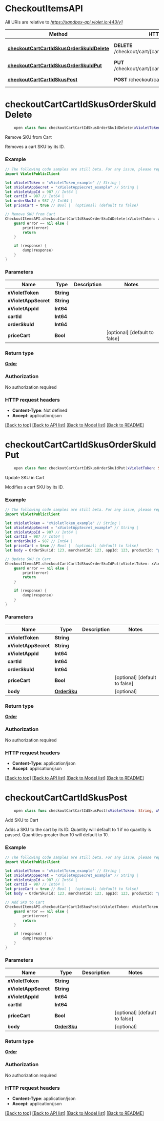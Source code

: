 # CheckoutItemsAPI

All URIs are relative to *https://sandbox-api.violet.io:443/v1*

Method | HTTP request | Description
------------- | ------------- | -------------
[**checkoutCartCartIdSkusOrderSkuIdDelete**](CheckoutItemsAPI.md#checkoutcartcartidskusorderskuiddelete) | **DELETE** /checkout/cart/{cart_id}/skus/{order_sku_id} | Remove SKU from Cart
[**checkoutCartCartIdSkusOrderSkuIdPut**](CheckoutItemsAPI.md#checkoutcartcartidskusorderskuidput) | **PUT** /checkout/cart/{cart_id}/skus/{order_sku_id} | Update SKU in Cart
[**checkoutCartCartIdSkusPost**](CheckoutItemsAPI.md#checkoutcartcartidskuspost) | **POST** /checkout/cart/{cart_id}/skus | Add SKU to Cart


# **checkoutCartCartIdSkusOrderSkuIdDelete**
```swift
    open class func checkoutCartCartIdSkusOrderSkuIdDelete(xVioletToken: String, xVioletAppSecret: String, xVioletAppId: Int64, cartId: Int64, orderSkuId: Int64, priceCart: Bool? = nil, completion: @escaping (_ data: Order?, _ error: Error?) -> Void)
```

Remove SKU from Cart

Removes a cart SKU by its ID.

### Example
```swift
// The following code samples are still beta. For any issue, please report via http://github.com/OpenAPITools/openapi-generator/issues/new
import VioletPublicClient

let xVioletToken = "xVioletToken_example" // String | 
let xVioletAppSecret = "xVioletAppSecret_example" // String | 
let xVioletAppId = 987 // Int64 | 
let cartId = 987 // Int64 | 
let orderSkuId = 987 // Int64 | 
let priceCart = true // Bool |  (optional) (default to false)

// Remove SKU from Cart
CheckoutItemsAPI.checkoutCartCartIdSkusOrderSkuIdDelete(xVioletToken: xVioletToken, xVioletAppSecret: xVioletAppSecret, xVioletAppId: xVioletAppId, cartId: cartId, orderSkuId: orderSkuId, priceCart: priceCart) { (response, error) in
    guard error == nil else {
        print(error)
        return
    }

    if (response) {
        dump(response)
    }
}
```

### Parameters

Name | Type | Description  | Notes
------------- | ------------- | ------------- | -------------
 **xVioletToken** | **String** |  | 
 **xVioletAppSecret** | **String** |  | 
 **xVioletAppId** | **Int64** |  | 
 **cartId** | **Int64** |  | 
 **orderSkuId** | **Int64** |  | 
 **priceCart** | **Bool** |  | [optional] [default to false]

### Return type

[**Order**](Order.md)

### Authorization

No authorization required

### HTTP request headers

 - **Content-Type**: Not defined
 - **Accept**: application/json

[[Back to top]](#) [[Back to API list]](../README.md#documentation-for-api-endpoints) [[Back to Model list]](../README.md#documentation-for-models) [[Back to README]](../README.md)

# **checkoutCartCartIdSkusOrderSkuIdPut**
```swift
    open class func checkoutCartCartIdSkusOrderSkuIdPut(xVioletToken: String, xVioletAppSecret: String, xVioletAppId: Int64, cartId: Int64, orderSkuId: Int64, priceCart: Bool? = nil, body: OrderSku? = nil, completion: @escaping (_ data: Order?, _ error: Error?) -> Void)
```

Update SKU in Cart

Modifies a cart SKU by its ID.

### Example
```swift
// The following code samples are still beta. For any issue, please report via http://github.com/OpenAPITools/openapi-generator/issues/new
import VioletPublicClient

let xVioletToken = "xVioletToken_example" // String | 
let xVioletAppSecret = "xVioletAppSecret_example" // String | 
let xVioletAppId = 987 // Int64 | 
let cartId = 987 // Int64 | 
let orderSkuId = 987 // Int64 | 
let priceCart = true // Bool |  (optional) (default to false)
let body = OrderSku(id: 123, merchantId: 123, appId: 123, productId: "productId_example", skuId: 123, externalId: "externalId_example", name: "name_example", thumbnail: "thumbnail_example", quantity: 123, price: 123) // OrderSku |  (optional)

// Update SKU in Cart
CheckoutItemsAPI.checkoutCartCartIdSkusOrderSkuIdPut(xVioletToken: xVioletToken, xVioletAppSecret: xVioletAppSecret, xVioletAppId: xVioletAppId, cartId: cartId, orderSkuId: orderSkuId, priceCart: priceCart, body: body) { (response, error) in
    guard error == nil else {
        print(error)
        return
    }

    if (response) {
        dump(response)
    }
}
```

### Parameters

Name | Type | Description  | Notes
------------- | ------------- | ------------- | -------------
 **xVioletToken** | **String** |  | 
 **xVioletAppSecret** | **String** |  | 
 **xVioletAppId** | **Int64** |  | 
 **cartId** | **Int64** |  | 
 **orderSkuId** | **Int64** |  | 
 **priceCart** | **Bool** |  | [optional] [default to false]
 **body** | [**OrderSku**](OrderSku.md) |  | [optional] 

### Return type

[**Order**](Order.md)

### Authorization

No authorization required

### HTTP request headers

 - **Content-Type**: application/json
 - **Accept**: application/json

[[Back to top]](#) [[Back to API list]](../README.md#documentation-for-api-endpoints) [[Back to Model list]](../README.md#documentation-for-models) [[Back to README]](../README.md)

# **checkoutCartCartIdSkusPost**
```swift
    open class func checkoutCartCartIdSkusPost(xVioletToken: String, xVioletAppSecret: String, xVioletAppId: Int64, cartId: Int64, priceCart: Bool? = nil, body: OrderSku? = nil, completion: @escaping (_ data: Order?, _ error: Error?) -> Void)
```

Add SKU to Cart

Adds a SKU to the cart by its ID. Quantity will default to 1 if no quantity is passed. Quantities greater than 10 will default to 10.

### Example
```swift
// The following code samples are still beta. For any issue, please report via http://github.com/OpenAPITools/openapi-generator/issues/new
import VioletPublicClient

let xVioletToken = "xVioletToken_example" // String | 
let xVioletAppSecret = "xVioletAppSecret_example" // String | 
let xVioletAppId = 987 // Int64 | 
let cartId = 987 // Int64 | 
let priceCart = true // Bool |  (optional) (default to false)
let body = OrderSku(id: 123, merchantId: 123, appId: 123, productId: "productId_example", skuId: 123, externalId: "externalId_example", name: "name_example", thumbnail: "thumbnail_example", quantity: 123, price: 123) // OrderSku |  (optional)

// Add SKU to Cart
CheckoutItemsAPI.checkoutCartCartIdSkusPost(xVioletToken: xVioletToken, xVioletAppSecret: xVioletAppSecret, xVioletAppId: xVioletAppId, cartId: cartId, priceCart: priceCart, body: body) { (response, error) in
    guard error == nil else {
        print(error)
        return
    }

    if (response) {
        dump(response)
    }
}
```

### Parameters

Name | Type | Description  | Notes
------------- | ------------- | ------------- | -------------
 **xVioletToken** | **String** |  | 
 **xVioletAppSecret** | **String** |  | 
 **xVioletAppId** | **Int64** |  | 
 **cartId** | **Int64** |  | 
 **priceCart** | **Bool** |  | [optional] [default to false]
 **body** | [**OrderSku**](OrderSku.md) |  | [optional] 

### Return type

[**Order**](Order.md)

### Authorization

No authorization required

### HTTP request headers

 - **Content-Type**: application/json
 - **Accept**: application/json

[[Back to top]](#) [[Back to API list]](../README.md#documentation-for-api-endpoints) [[Back to Model list]](../README.md#documentation-for-models) [[Back to README]](../README.md)

